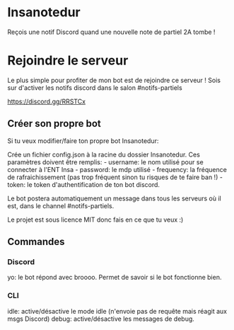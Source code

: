 # Insanotedur

Reçois une notif Discord quand une nouvelle note de partiel 2A tombe !

# Rejoindre le serveur

Le plus simple pour profiter de mon bot est de rejoindre ce serveur !
Sois sur d'activer les notifs discord dans le salon #notifs-partiels

https://discord.gg/RRSTCx

## Créer son propre bot

Si tu veux modifier/faire ton propre bot Insanotedur:

Crée un fichier config.json à la racine du dossier Insanotedur.
Ces paramètres doivent être remplis:
    - username: le nom utilisé pour se connecter à l'ENT Insa
    - password: le mdp utilisé
    - frequency: la fréquence de rafraichissement (pas trop fréquent sinon tu risques de te faire ban !)
    - token: le token d'authentification de ton bot discord.

Le bot postera automatiquement un message dans tous les serveurs où il est, dans le channel #notifs-partiels.

Le projet est sous licence MIT donc fais en ce que tu veux :)

## Commandes

### Discord

yo: le bot répond avec broooo. Permet de savoir si le bot fonctionne bien.

### CLI

idle: active/désactive le mode idle (n'envoie pas de requête mais réagit aux msgs Discord)
debug: active/désactive les messages de debug.